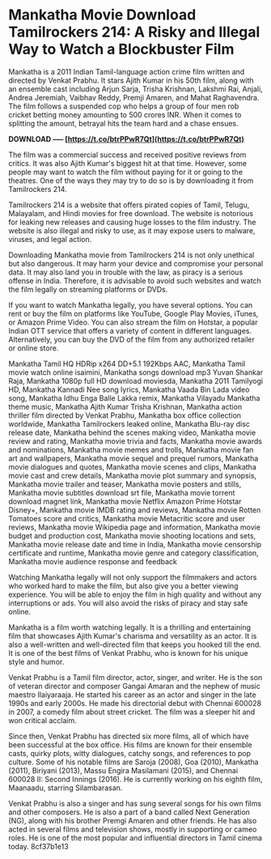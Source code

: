 # Mankatha Movie Download Tamilrockers 214: A Risky and Illegal Way to Watch a Blockbuster Film
 
Mankatha is a 2011 Indian Tamil-language action crime film written and directed by Venkat Prabhu. It stars Ajith Kumar in his 50th film, along with an ensemble cast including Arjun Sarja, Trisha Krishnan, Lakshmi Rai, Anjali, Andrea Jeremiah, Vaibhav Reddy, Premji Amaren, and Mahat Raghavendra. The film follows a suspended cop who helps a group of four men rob cricket betting money amounting to 500 crores INR. When it comes to splitting the amount, betrayal hits the team hard and a chase ensues.
 
**DOWNLOAD ––– [https://t.co/btrPPwR7Qt](https://t.co/btrPPwR7Qt)**


 
The film was a commercial success and received positive reviews from critics. It was also Ajith Kumar's biggest hit at that time. However, some people may want to watch the film without paying for it or going to the theatres. One of the ways they may try to do so is by downloading it from Tamilrockers 214.
 
Tamilrockers 214 is a website that offers pirated copies of Tamil, Telugu, Malayalam, and Hindi movies for free download. The website is notorious for leaking new releases and causing huge losses to the film industry. The website is also illegal and risky to use, as it may expose users to malware, viruses, and legal action.
 
Downloading Mankatha movie from Tamilrockers 214 is not only unethical but also dangerous. It may harm your device and compromise your personal data. It may also land you in trouble with the law, as piracy is a serious offense in India. Therefore, it is advisable to avoid such websites and watch the film legally on streaming platforms or DVDs.

If you want to watch Mankatha legally, you have several options. You can rent or buy the film on platforms like YouTube, Google Play Movies, iTunes, or Amazon Prime Video. You can also stream the film on Hotstar, a popular Indian OTT service that offers a variety of content in different languages. Alternatively, you can buy the DVD of the film from any authorized retailer or online store.
 
Mankatha Tamil HQ HDRip x264 DD+5.1 192Kbps AAC,  Mankatha Tamil movie watch online isaimini,  Mankatha songs download mp3 Yuvan Shankar Raja,  Mankatha 1080p full HD download moviesda,  Mankatha 2011 Tamilyogi HD,  Mankatha Kannadi Nee song lyrics,  Mankatha Vaada Bin Lada video song,  Mankatha Idhu Enga Balle Lakka remix,  Mankatha Vilayadu Mankatha theme music,  Mankatha Ajith Kumar Trisha Krishnan,  Mankatha action thriller film directed by Venkat Prabhu,  Mankatha box office collection worldwide,  Mankatha Tamilrockers leaked online,  Mankatha Blu-ray disc release date,  Mankatha behind the scenes making video,  Mankatha movie review and rating,  Mankatha movie trivia and facts,  Mankatha movie awards and nominations,  Mankatha movie memes and trolls,  Mankatha movie fan art and wallpapers,  Mankatha movie sequel and prequel rumors,  Mankatha movie dialogues and quotes,  Mankatha movie scenes and clips,  Mankatha movie cast and crew details,  Mankatha movie plot summary and synopsis,  Mankatha movie trailer and teaser,  Mankatha movie posters and stills,  Mankatha movie subtitles download srt file,  Mankatha movie torrent download magnet link,  Mankatha movie Netflix Amazon Prime Hotstar Disney+,  Mankatha movie IMDB rating and reviews,  Mankatha movie Rotten Tomatoes score and critics,  Mankatha movie Metacritic score and user reviews,  Mankatha movie Wikipedia page and information,  Mankatha movie budget and production cost,  Mankatha movie shooting locations and sets,  Mankatha movie release date and time in India,  Mankatha movie censorship certificate and runtime,  Mankatha movie genre and category classification,  Mankatha movie audience response and feedback
 
Watching Mankatha legally will not only support the filmmakers and actors who worked hard to make the film, but also give you a better viewing experience. You will be able to enjoy the film in high quality and without any interruptions or ads. You will also avoid the risks of piracy and stay safe online.
 
Mankatha is a film worth watching legally. It is a thrilling and entertaining film that showcases Ajith Kumar's charisma and versatility as an actor. It is also a well-written and well-directed film that keeps you hooked till the end. It is one of the best films of Venkat Prabhu, who is known for his unique style and humor.

Venkat Prabhu is a Tamil film director, actor, singer, and writer. He is the son of veteran director and composer Gangai Amaran and the nephew of music maestro Ilaiyaraaja. He started his career as an actor and singer in the late 1990s and early 2000s. He made his directorial debut with Chennai 600028 in 2007, a comedy film about street cricket. The film was a sleeper hit and won critical acclaim.
 
Since then, Venkat Prabhu has directed six more films, all of which have been successful at the box office. His films are known for their ensemble casts, quirky plots, witty dialogues, catchy songs, and references to pop culture. Some of his notable films are Saroja (2008), Goa (2010), Mankatha (2011), Biriyani (2013), Massu Engira Masilamani (2015), and Chennai 600028 II: Second Innings (2016). He is currently working on his eighth film, Maanaadu, starring Silambarasan.
 
Venkat Prabhu is also a singer and has sung several songs for his own films and other composers. He is also a part of a band called Next Generation (NG), along with his brother Premgi Amaren and other friends. He has also acted in several films and television shows, mostly in supporting or cameo roles. He is one of the most popular and influential directors in Tamil cinema today.
 8cf37b1e13
 
